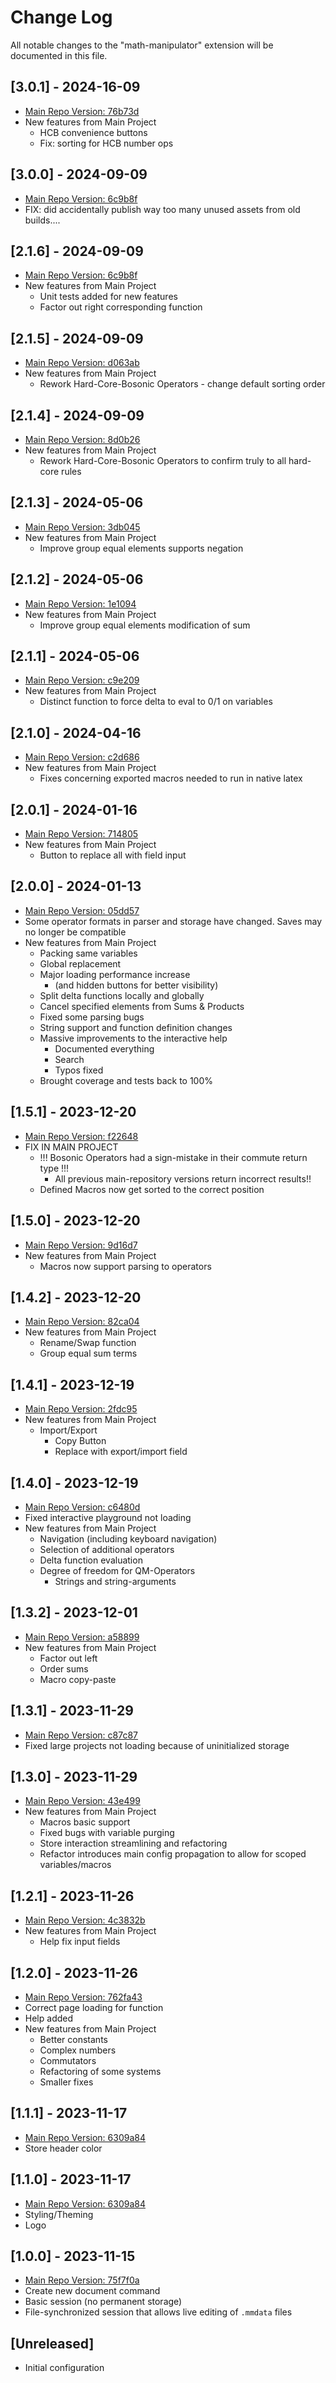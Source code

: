 # Change Log

All notable changes to the "math-manipulator" extension will be documented in this file.

<!-- Check [Keep a Changelog](http://keepachangelog.com/) for recommendations on how to structure this file. -->

## [3.0.1] - 2024-16-09

-   [Main Repo Version: 76b73d](https://github.com/jonas-kell/math-manipulator/tree/76b73dec3aa52c2e94c288b9984cacd30e06a9c2)
-   New features from Main Project
    -   HCB convenience buttons
    -   Fix: sorting for HCB number ops

## [3.0.0] - 2024-09-09

-   [Main Repo Version: 6c9b8f](https://github.com/jonas-kell/math-manipulator/tree/6c9b8f84199dbcac88a38df3fa07b9b577ef3b03)
-   FIX: did accidentally publish way too many unused assets from old builds....

## [2.1.6] - 2024-09-09

-   [Main Repo Version: 6c9b8f](https://github.com/jonas-kell/math-manipulator/tree/6c9b8f84199dbcac88a38df3fa07b9b577ef3b03)
-   New features from Main Project
    -   Unit tests added for new features
    -   Factor out right corresponding function

## [2.1.5] - 2024-09-09

-   [Main Repo Version: d063ab](https://github.com/jonas-kell/math-manipulator/tree/d063ab16b7c0710f98978ba35a0be1bbf587cffb)
-   New features from Main Project
    -   Rework Hard-Core-Bosonic Operators - change default sorting order

## [2.1.4] - 2024-09-09

-   [Main Repo Version: 8d0b26](https://github.com/jonas-kell/math-manipulator/tree/8d0b2656c4769fd9442bd630c2f5b26fa216e793)
-   New features from Main Project
    -   Rework Hard-Core-Bosonic Operators to confirm truly to all hard-core rules

## [2.1.3] - 2024-05-06

-   [Main Repo Version: 3db045](https://github.com/jonas-kell/math-manipulator/tree/3db0459742eebb6858b8f19617b47db0af404435)
-   New features from Main Project
    -   Improve group equal elements supports negation

## [2.1.2] - 2024-05-06

-   [Main Repo Version: 1e1094](https://github.com/jonas-kell/math-manipulator/tree/1e1094c464b2edb412ff514e488930bb24f936a5)
-   New features from Main Project
    -   Improve group equal elements modification of sum

## [2.1.1] - 2024-05-06

-   [Main Repo Version: c9e209](https://github.com/jonas-kell/math-manipulator/tree/c9e2092f11c87d96fcd98b198c4fc4099651287c)
-   New features from Main Project
    -   Distinct function to force delta to eval to 0/1 on variables

## [2.1.0] - 2024-04-16

-   [Main Repo Version: c2d686](https://github.com/jonas-kell/math-manipulator/tree/c2d686a7d4ef562a048dbe62cbe2412a030280a8)
-   New features from Main Project
    -   Fixes concerning exported macros needed to run in native latex

## [2.0.1] - 2024-01-16

-   [Main Repo Version: 714805](https://github.com/jonas-kell/math-manipulator/tree/714805443e367a0e933e5d5da938f40887f6fe25)
-   New features from Main Project
    -   Button to replace all with field input

## [2.0.0] - 2024-01-13

-   [Main Repo Version: 05dd57](https://github.com/jonas-kell/math-manipulator/tree/05dd5711c1548adfae85df4af18237b4f9ce7567)
-   Some operator formats in parser and storage have changed. Saves may no longer be compatible
-   New features from Main Project
    -   Packing same variables
    -   Global replacement
    -   Major loading performance increase
        -   (and hidden buttons for better visibility)
    -   Split delta functions locally and globally
    -   Cancel specified elements from Sums & Products
    -   Fixed some parsing bugs
    -   String support and function definition changes
    -   Massive improvements to the interactive help
        -   Documented everything
        -   Search
        -   Typos fixed
    -   Brought coverage and tests back to 100%

## [1.5.1] - 2023-12-20

-   [Main Repo Version: f22648](https://github.com/jonas-kell/math-manipulator/tree/f22648d1328824be03e0f8653fca06587f0cc34e)
-   FIX IN MAIN PROJECT
    -   !!! Bosonic Operators had a sign-mistake in their commute return type !!!
        -   All previous main-repository versions return incorrect results!!
    -   Defined Macros now get sorted to the correct position

## [1.5.0] - 2023-12-20

-   [Main Repo Version: 9d16d7](https://github.com/jonas-kell/math-manipulator/tree/9d16d7a4f4d24cf7619049da82d018c76f72a744)
-   New features from Main Project
    -   Macros now support parsing to operators

## [1.4.2] - 2023-12-20

-   [Main Repo Version: 82ca04](https://github.com/jonas-kell/math-manipulator/tree/82ca04c5d81c6e99f515edd591107c040a3dab5c)
-   New features from Main Project
    -   Rename/Swap function
    -   Group equal sum terms

## [1.4.1] - 2023-12-19

-   [Main Repo Version: 2fdc95](https://github.com/jonas-kell/math-manipulator/tree/2fdc955c2891082093181461919e5e5a3a4b9131)
-   New features from Main Project
    -   Import/Export
        -   Copy Button
        -   Replace with export/import field

## [1.4.0] - 2023-12-19

-   [Main Repo Version: c6480d](https://github.com/jonas-kell/math-manipulator/tree/c6480df4e73f13a4a5c0c5020eace1c2bcc504bb)
-   Fixed interactive playground not loading
-   New features from Main Project
    -   Navigation (including keyboard navigation)
    -   Selection of additional operators
    -   Delta function evaluation
    -   Degree of freedom for QM-Operators
        -   Strings and string-arguments

## [1.3.2] - 2023-12-01

-   [Main Repo Version: a58899](https://github.com/jonas-kell/math-manipulator/tree/a588998abe0214f997ab2d5c256ebfd5310f5aab)
-   New features from Main Project
    -   Factor out left
    -   Order sums
    -   Macro copy-paste

## [1.3.1] - 2023-11-29

-   [Main Repo Version: c87c87](https://github.com/jonas-kell/math-manipulator/tree/c87c87eba7cfdbba3289f5ce784b4a2a2b1e64a1)
-   Fixed large projects not loading because of uninitialized storage

## [1.3.0] - 2023-11-29

-   [Main Repo Version: 43e499](https://github.com/jonas-kell/math-manipulator/tree/43e499db7b189a8b68c786cdba49b9839290b23c)
-   New features from Main Project
    -   Macros basic support
    -   Fixed bugs with variable purging
    -   Store interaction streamlining and refactoring
    -   Refactor introduces main config propagation to allow for scoped variables/macros

## [1.2.1] - 2023-11-26

-   [Main Repo Version: 4c3832b](https://github.com/jonas-kell/math-manipulator/tree/4c3832b22eb6c5c09bee3f3caf674b1f04574d4f)
-   New features from Main Project
    -   Help fix input fields

## [1.2.0] - 2023-11-26

-   [Main Repo Version: 762fa43](https://github.com/jonas-kell/math-manipulator/tree/762fa4331116cf65d4703e58f6e7e121bc39b66b)
-   Correct page loading for function
-   Help added
-   New features from Main Project
    -   Better constants
    -   Complex numbers
    -   Commutators
    -   Refactoring of some systems
    -   Smaller fixes

## [1.1.1] - 2023-11-17

-   [Main Repo Version: 6309a84](https://github.com/jonas-kell/math-manipulator/tree/6309a84b0d6bf43a5c2b3a4f4653a8953684b591)
-   Store header color

## [1.1.0] - 2023-11-17

-   [Main Repo Version: 6309a84](https://github.com/jonas-kell/math-manipulator/tree/6309a84b0d6bf43a5c2b3a4f4653a8953684b591)
-   Styling/Theming
-   Logo

## [1.0.0] - 2023-11-15

-   [Main Repo Version: 75f7f0a](https://github.com/jonas-kell/math-manipulator/tree/75f7f0a0b26f3f942138d2f94b0a6aa074f755fc)
-   Create new document command
-   Basic session (no permanent storage)
-   File-synchronized session that allows live editing of `.mmdata` files

## [Unreleased]

-   Initial configuration
